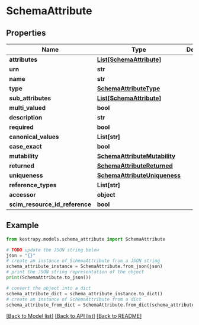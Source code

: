 # SchemaAttribute


## Properties

Name | Type | Description | Notes
------------ | ------------- | ------------- | -------------
**attributes** | [**List[SchemaAttribute]**](SchemaAttribute.md) |  | [optional] 
**urn** | **str** |  | [optional] 
**name** | **str** |  | [optional] 
**type** | [**SchemaAttributeType**](SchemaAttributeType.md) |  | [optional] 
**sub_attributes** | [**List[SchemaAttribute]**](SchemaAttribute.md) |  | [optional] 
**multi_valued** | **bool** |  | [optional] 
**description** | **str** |  | [optional] 
**required** | **bool** |  | [optional] 
**canonical_values** | **List[str]** |  | [optional] 
**case_exact** | **bool** |  | [optional] 
**mutability** | [**SchemaAttributeMutability**](SchemaAttributeMutability.md) |  | [optional] 
**returned** | [**SchemaAttributeReturned**](SchemaAttributeReturned.md) |  | [optional] 
**uniqueness** | [**SchemaAttributeUniqueness**](SchemaAttributeUniqueness.md) |  | [optional] 
**reference_types** | **List[str]** |  | [optional] 
**accessor** | **object** |  | [optional] 
**scim_resource_id_reference** | **bool** |  | [optional] 

## Example

```python
from kestrapy.models.schema_attribute import SchemaAttribute

# TODO update the JSON string below
json = "{}"
# create an instance of SchemaAttribute from a JSON string
schema_attribute_instance = SchemaAttribute.from_json(json)
# print the JSON string representation of the object
print(SchemaAttribute.to_json())

# convert the object into a dict
schema_attribute_dict = schema_attribute_instance.to_dict()
# create an instance of SchemaAttribute from a dict
schema_attribute_from_dict = SchemaAttribute.from_dict(schema_attribute_dict)
```
[[Back to Model list]](../README.md#documentation-for-models) [[Back to API list]](../README.md#documentation-for-api-endpoints) [[Back to README]](../README.md)


